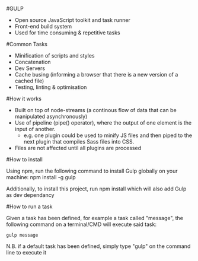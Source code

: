 #GULP

- Open source JavaScript toolkit and task runner
- Front-end build system
- Used for time consuming & repetitive tasks

#Common Tasks

- Minification of scripts and styles
- Concatenation
- Dev Servers
- Cache busing (informing a browser that there is a new version of a cached file) 
- Testing, linting & optimisation

#How it works

- Built on top of node-streams (a continous flow of data that can be manipulated asynchronously)
- Use of pipeline (pipe() operator), where the output of one element is the input of another.
	- e.g. one plugin could be used to minify JS files and then piped to the next plugin that compiles Sass files into CSS.
- Files are not affected until all plugins are processed

#How to install

Using npm, run the following command to install Gulp globally on your machine:
	npm install -g gulp

Additionally, to install this project, run npm install which will also add Gulp as dev dependancy

#How to run a task

Given a task has been defined, for example a task called "message", the following command on a terminal/CMD will execute said task: 

	gulp message

N.B. if a default task has been defined, simply type "gulp" on the command line to execute it 
